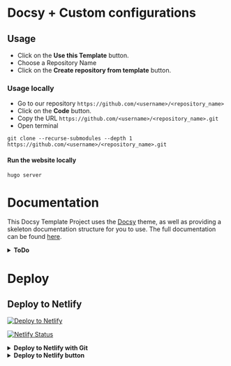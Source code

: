 # Docsy + Custom configurations

## Usage

* Click on the **Use this Template** button.
* Choose a Repository Name
* Click on the **Create repository from template** button.

### Usage locally

* Go to our repository `https://github.com/<username>/<repository_name>`
* Click on the **Code** button.
* Copy the URL `https://github.com/<username>/<repository_name>.git`
* Open terminal 

```
git clone --recurse-submodules --depth 1 https://github.com/<username>/<repository_name>.git
```

#### Run the website locally

```
hugo server
```

# Documentation

This Docsy Template Project uses the [Docsy](https://github.com/google/docsy) theme, as well as providing a skeleton documentation structure for you to use. The full documentation can be found [here](https://www.docsy.dev/docs/deployment/).

<details>
<summary><b>
ToDo
</b></summary

* Add documentation for the custom configuration.

</details>

# Deploy

## Deploy to Netlify

[![Deploy to Netlify](https://www.netlify.com/img/deploy/button.svg)](https://app.netlify.com/start/deploy?repository=https://github.com/dcassol/docsy_original)

[![Netlify Status](https://api.netlify.com/api/v1/badges/e31739dd-9d43-4391-8f4a-9884495f8706/deploy-status)](https://app.netlify.com/sites/docsy-spr/deploys)

<details>
<summary><b>
Deploy to Netlify with Git
</b></summary

Click on the button above and follow these instructions:

* Go online to [Netlify.com](https://www.netlify.com/).
* Click on the **Sign Up** button.
* It is recommended to sign up using your existing GitHub account, so select **GitHub**, and click to **Authorize Netlify**.
* Click on the **New site from Git** button.
* Click on the **GitHub** button.
* Select the repository you just created it.
* Click on **Show advanced** and then **New Variable**:
  * Specify `HUGO_VERSION` as the **Key** for the new variable, and `0.79.0` for the **Value**.
* Click on **Deploy site**.

</details>

<details>
<summary><b>
Deploy to Netlify button
</b></summary

Click on the button above and follow these instructions:

* Click **Connect to GitHub**
* Enter **Login** and **Password**
* Choose Repository Name and **Save & Deploy**

</details>